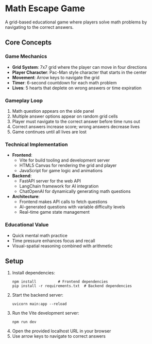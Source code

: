 # Math Escape Game

A grid-based educational game where players solve math problems by navigating to the correct answers.

## Core Concepts

### Game Mechanics
- **Grid System**: 7x7 grid where the player can move in four directions
- **Player Character**: Pac-Man style character that starts in the center
- **Movement**: Arrow keys to navigate the grid
- **Timer**: 6-second countdown for each math problem
- **Lives**: 5 hearts that deplete on wrong answers or time expiration

### Gameplay Loop
1. Math question appears on the side panel
2. Multiple answer options appear on random grid cells
3. Player must navigate to the correct answer before time runs out
4. Correct answers increase score; wrong answers decrease lives
5. Game continues until all lives are lost

### Technical Implementation
- **Frontend**: 
  - Vite for build tooling and development server
  - HTML5 Canvas for rendering the grid and player
  - JavaScript for game logic and animations
- **Backend**: 
  - FastAPI server for the web API
  - LangChain framework for AI integration
  - ChatOpenAI for dynamically generating math questions
- **Architecture**:
  - Frontend makes API calls to fetch questions
  - AI-generated questions with variable difficulty levels
  - Real-time game state management

### Educational Value
- Quick mental math practice
- Time pressure enhances focus and recall
- Visual-spatial reasoning combined with arithmetic

## Setup
1. Install dependencies:
   ```
   npm install          # Frontend dependencies
   pip install -r requirements.txt  # Backend dependencies
   ```
2. Start the backend server: 
   ```
   uvicorn main:app --reload
   ```
3. Run the Vite development server:
   ```
   npm run dev
   ```
4. Open the provided localhost URL in your browser
5. Use arrow keys to navigate to correct answers
